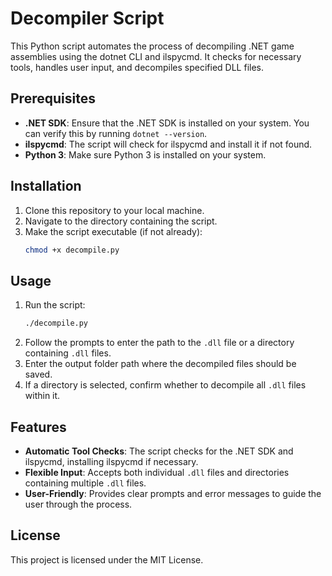 # Decompiler Script

This Python script automates the process of decompiling .NET game assemblies using the dotnet CLI and ilspycmd. It checks for necessary tools, handles user input, and decompiles specified DLL files.

## Prerequisites

- **.NET SDK**: Ensure that the .NET SDK is installed on your system. You can verify this by running `dotnet --version`.
- **ilspycmd**: The script will check for ilspycmd and install it if not found.
- **Python 3**: Make sure Python 3 is installed on your system.

## Installation

1. Clone this repository to your local machine.
2. Navigate to the directory containing the script.
3. Make the script executable (if not already):
   ```bash
   chmod +x decompile.py
   ```

## Usage

1. Run the script:
   ```bash
   ./decompile.py
   ```
2. Follow the prompts to enter the path to the `.dll` file or a directory containing `.dll` files.
3. Enter the output folder path where the decompiled files should be saved.
4. If a directory is selected, confirm whether to decompile all `.dll` files within it.

## Features

- **Automatic Tool Checks**: The script checks for the .NET SDK and ilspycmd, installing ilspycmd if necessary.
- **Flexible Input**: Accepts both individual `.dll` files and directories containing multiple `.dll` files.
- **User-Friendly**: Provides clear prompts and error messages to guide the user through the process.

## License

This project is licensed under the MIT License.